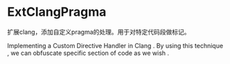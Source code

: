 # ExtClangPragma
扩展clang，添加自定义pragma的处理。用于对特定代码段做标记。

Implementing a Custom Directive Handler in Clang .
By using this technique , we can obfuscate specific section of code as we wish .

